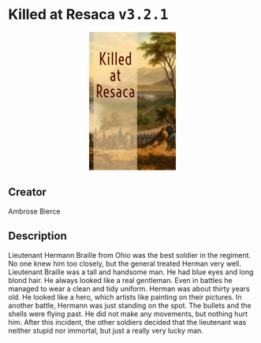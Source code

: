 
# Killed at Resaca <kbd>v3.2.1</kbd>

<center>
  <img src="./cover-1024.jpg"/>
</center>

## Creator
Ambrose Bierce

## Description
Lieutenant Hermann Braille from Ohio was the best soldier in the regiment. No one knew him too closely, but the general treated Herman very well. Lieutenant Braille was a tall and handsome man. He had blue eyes and long blond hair. He always looked like a real gentleman. Even in battles he managed to wear a clean and tidy uniform. Herman was about thirty years old. He looked like a hero, which artists like painting on their pictures. In another battle, Hermann was just standing on the spot. The bullets and the shells were flying past. He did not make any movements, but nothing hurt him. After this incident, the other soldiers decided that the lieutenant was neither stupid nor immortal, but just a really very lucky man.
